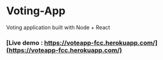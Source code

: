 # Voting-App
Voting application built with Node + React 

### [Live demo : https://voteapp-fcc.herokuapp.com/](https://voteapp-fcc.herokuapp.com/)

